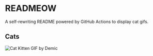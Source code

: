 # READMEOW

A self-rewriting README powered by GitHub Actions to display cat gifs.

## Cats

![Cat Kitten GIF by Demic](https://media3.giphy.com/media/v1.Y2lkPTlhY2QwMmRhdDVxczE0em4ycWQwNnY4ZGFtZ2p5ejdoZWx3YXUzZmJsbjFsa295cSZlcD12MV9naWZzX3NlYXJjaCZjdD1n/3oriO0OEd9QIDdllqo/200.gif)
